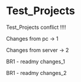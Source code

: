 # Test_Projects
Test_Projects conflict !!!!

Changes from pc -> 1

Changes from server -> 2

BR1 - readmy changes_1

BR1 - readmy changes_2
